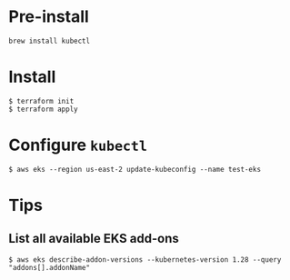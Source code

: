 # Pre-install

```
brew install kubectl
```

# Install

```
$ terraform init
$ terraform apply
```

# Configure `kubectl`

```
$ aws eks --region us-east-2 update-kubeconfig --name test-eks
```

# Tips

## List all available EKS add-ons

```
$ aws eks describe-addon-versions --kubernetes-version 1.28 --query "addons[].addonName"
```

